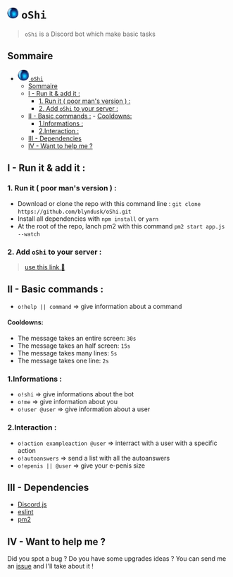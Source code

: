 # <img src="oShi.png" alt="drawing" width="25"/> `oShi`

> `oShi` is a Discord bot which make basic tasks

## Sommaire 
<!-- TOC -->

- [<img src="oShi.png" alt="drawing" width="25"/> `oShi`](#img-srcoshipng-altdrawing-width25-oshi)
    - [Sommaire](#sommaire)
    - [I - Run it & add it :](#i---run-it--add-it-)
        - [1. Run it ( poor man's version ) :](#1-run-it--poor-mans-version--)
        - [2. Add `oShi` to your server :](#2-add-oshi-to-your-server-)
    - [II - Basic commands :](#ii---basic-commands-)
            - [Cooldowns:](#cooldowns)
        - [1.Informations :](#1informations-)
        - [2.Interaction :](#2interaction-)
    - [III - Dependencies](#iii---dependencies)
    - [IV - Want to help me ?](#iv---want-to-help-me-)

<!-- /TOC -->

## I - Run it & add it :

### 1. Run it ( poor man's version ) :

* Download or clone the repo with this command line : `git clone https://github.com/blyndusk/oShi.git`
* Install all dependencies with `npm install` or `yarn `
* At the root of the repo, lanch pm2 with this command `pm2 start app.js --watch`

### 2. Add `oShi` to your server :
> [use this link 🔵](https://discordapp.com/oauth2/authorize?&client_id=483717645233815563&scope=bot&permissions=1745349696)

## II - Basic commands :

* `o!help || command` => give information about a command

#### Cooldowns: 
* The message takes an entire screen: `30s`
* The message takes an half screen: `15s`
* The message takes many lines: `5s`
* The message takes one line: `2s`


### 1.Informations :
* `o!shi` => give informations about the bot
* `o!me` => give information about you
* `o!user @user` => give information about a user

### 2.Interaction :
* `o!action exampleaction @user` => interract with a user with a specific action
* `o!autoanswers` => send a list with all the autoanswers
* `o!epenis || @user` => give your e-penis size 

## III - Dependencies

* [Discord.js](https://discord.js.org/#/)
* [eslint](https://eslint.org/)
* [pm2](http://pm2.keymetrics.io/)

## IV - Want to help me ? 

Did you spot a bug ? Do you have some upgrades ideas ? You can send me an [issue](https://github.com/blyndusk/oShi/issues) and I'll take about it ! 